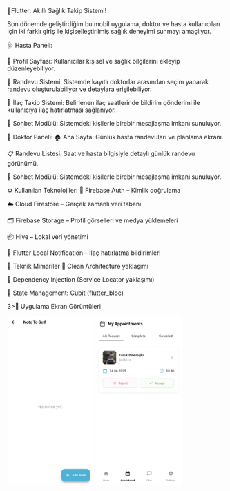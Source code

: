 🎯Flutter: Akıllı Sağlık Takip Sistemi!

Son dönemde geliştirdiğim bu mobil uygulama, doktor ve hasta kullanıcıları için iki farklı giriş ile kişiselleştirilmiş sağlık deneyimi sunmayı amaçlıyor.

🩺 Hasta Paneli:

👤 Profil Sayfası: Kullanıcılar kişisel ve sağlık bilgilerini ekleyip düzenleyebiliyor.

📅 Randevu Sistemi: Sistemde kayıtlı doktorlar arasından seçim yaparak randevu oluşturulabiliyor ve detaylara erişilebiliyor.

💊 İlaç Takip Sistemi: Belirlenen ilaç saatlerinde bildirim gönderimi ile kullanıcıya ilaç hatırlatması sağlanıyor.

💬 Sohbet Modülü: Sistemdeki kişilerle birebir mesajlaşma imkanı sunuluyor.

🩻 Doktor Paneli:
🏠 Ana Sayfa: Günlük hasta randevuları ve planlama ekranı.

📋 Randevu Listesi: Saat ve hasta bilgisiyle detaylı günlük randevu görünümü.

💬 Sohbet Modülü: Sistemdeki kişilerle birebir mesajlaşma imkanı sunuluyor.


⚙️ Kullanılan Teknolojiler:
🔐 Firebase Auth – Kimlik doğrulama

☁️ Cloud Firestore – Gerçek zamanlı veri tabanı

🗂️ Firebase Storage – Profil görselleri ve medya yüklemeleri

📦 Hive – Lokal veri yönetimi

🔔 Flutter Local Notification – İlaç hatırlatma bildirimleri


🔧 Teknik Mimariler
🧱 Clean Architecture yaklaşımı

🧪 Dependency Injection (Service Locator yaklaşımı)

🔄 State Management: Cubit (flutter_bloc)


3>📱 Uygulama Ekran Görüntüleri</h3>

<p float="left">
  <img src="resource/screen.jpg/" width="200">
  <img src="resource/screens.jpg/" width="200">
</p>
